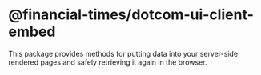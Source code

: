 # @financial-times/dotcom-ui-client-embed

This package provides methods for putting data into your server-side rendered pages and safely retrieving it again in the browser.
